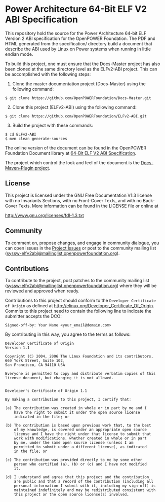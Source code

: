 # Power Architecture 64-Bit ELF V2 ABI Specification
This repository hold the source for the Power Architecture 64-bit ELF Version 2 
ABI specification for the OpenPOWER Foundation. The PDF and HTML generated from the specification/ 
directory build a document that describe the ABI used by Linux on Power systems when
running in little endian mode.

To build this project, one must ensure that the Docs-Master project has
also been cloned at the same directory level as the ELFv2-ABI project.
This can be accomplished with the following steps:

1. Clone the master documentation project (Docs-Master) using the following command:

  ```
  $ git clone https://github.com/OpenPOWERFoundation/Docs-Master.git
  ```
  
2. Clone this project (ELFv2-ABI) using the following command:

  ```
  $ git clone https://github.com/OpenPOWERFoundation/ELFv2-ABI.git
  ```
  
3. Build the project with these commands:
  ```
  $ cd ELFv2-ABI
  $ mvn clean generate-sources
  ```

The online version of the document can be found in the OpenPOWER Foundation
Document library at [64-Bit ELF V2 ABI Specification](https://openpowerfoundation.org/?resource_lib=64-bit-elf-v2-abi-specification-power-architecture).

The project which control the look and feel of the document is the 
[Docs-Maven-Plugin project](https://github.com/OpenPOWERFoundation/Docs-Maven-Plugin).

## License
This project is licensed under the GNU Free Documentation V1.3 license with no Invariants 
Sections, with no Front-Cover Texts, and with no Back-Cover Texts.  More information
can be found in the LICENSE file or online at

  http://www.gnu.org/licenses/fdl-1.3.txt

## Community
To comment on, propose changes, and engage in community dialogue, you can open issues 
in the [Project Issues](https://github.com/OpenPOWERFoundation/ELFv2-ABI/issues) or post to
the community mailing list \([syssw-elfv2abi@mailinglist.openpowerfoundation.org](mailto://syssw-elfv2abi@mailinglist.openpowerfoundation.org)\).

## Contributions
To contribute to the project, post patches to the community mailing list 
\([syssw-elfv2abi@mailinglist.openpowerfoundation.org](mailto://syssw-elfv2abi@mailinglist.openpowerfoundation.org)\)
where they will be reviewed and approved when ready.

Contributions to this project should conform to the `Developer Certificate
of Origin` as defined at http://elinux.org/Developer_Certificate_Of_Origin.
Commits to this project need to contain the following line to indicate
the submitter accepts the DCO:
```
Signed-off-by: Your Name <your_email@domain.com>
```
By contributing in this way, you agree to the terms as follows:
```
Developer Certificate of Origin
Version 1.1

Copyright (C) 2004, 2006 The Linux Foundation and its contributors.
660 York Street, Suite 102,
San Francisco, CA 94110 USA

Everyone is permitted to copy and distribute verbatim copies of this
license document, but changing it is not allowed.


Developer's Certificate of Origin 1.1

By making a contribution to this project, I certify that:

(a) The contribution was created in whole or in part by me and I
    have the right to submit it under the open source license
    indicated in the file; or

(b) The contribution is based upon previous work that, to the best
    of my knowledge, is covered under an appropriate open source
    license and I have the right under that license to submit that
    work with modifications, whether created in whole or in part
    by me, under the same open source license (unless I am
    permitted to submit under a different license), as indicated
    in the file; or

(c) The contribution was provided directly to me by some other
    person who certified (a), (b) or (c) and I have not modified
    it.

(d) I understand and agree that this project and the contribution
    are public and that a record of the contribution (including all
    personal information I submit with it, including my sign-off) is
    maintained indefinitely and may be redistributed consistent with
    this project or the open source license(s) involved.
```


